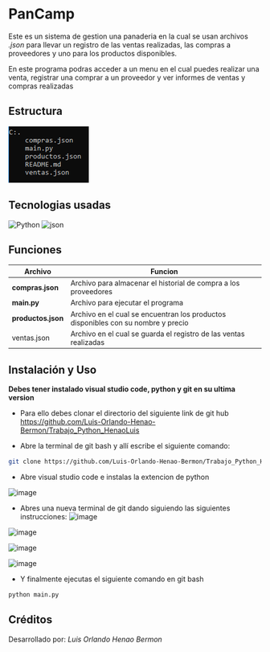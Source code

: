 # PanCamp
Este es un sistema de gestion una panaderia en la cual se usan archivos *.json* para llevar un registro de las ventas realizadas, las compras a proveedores y uno para los productos disponibles.

En este programa podras acceder a un menu en el cual puedes realizar una venta, registrar una comprar a un proveedor y ver informes de ventas y compras realizadas
## Estructura


![alt text](image.png)


## Tecnologias usadas

![Python](https://img.shields.io/badge/Python-FFD43B?style=for-the-badge&logo=python&logoColor=blue)
![json](https://img.shields.io/badge/json-5E5C5C?style=for-the-badge&logo=json&logoColor=white)

## Funciones
|Archivo|Funcion|
|--|--|
|**compras.json**|Archivo para almacenar el historial de compra a los proveedores|
|**main.py**|Archivo para ejecutar el programa|
|**productos.json**|Archivo en el cual se encuentran los productos disponibles con su nombre y precio|
|ventas.json|Archivo en el cual se guarda el registro de las ventas realizadas|

## Instalación y Uso
**Debes tener instalado visual studio code, python y git en su ultima version**
- Para ello debes clonar el directorio del siguiente link de git hub https://github.com/Luis-Orlando-Henao-Bermon/Trabajo_Python_HenaoLuis

- Abre la terminal de git bash y allí escribe el siguiente comando:     

``` bash 
git clone https://github.com/Luis-Orlando-Henao-Bermon/Trabajo_Python_HenaoLuis
```
- Abre visual studio code e instalas la extencion de python


![image](https://github.com/user-attachments/assets/371fc5fb-ec7a-4c0e-a1ae-af9c21f1b78c)



- Abres una nueva terminal de git dando siguiendo las siguientes instrucciones:
![image](https://github.com/user-attachments/assets/65474d7f-4984-4b1c-81c4-3d18639ac3cc)


![image](https://github.com/user-attachments/assets/e016b121-6b6d-41cf-884d-7b1d81dd2cb7)


![image](https://github.com/user-attachments/assets/9647ae18-b5c8-40c9-a7d4-a7340392dd35)


![image](https://github.com/user-attachments/assets/7ad541fc-88fd-4443-ad99-7c67777fbd1c)

- Y finalmente ejecutas el siguiente comando en git bash
```bash
python main.py
```

## Créditos

Desarrollado por: *Luis Orlando Henao Bermon*